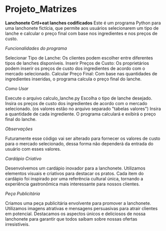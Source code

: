 # Projeto_Matrizes

**Lanchonete Crtl+eat lanches codificados**
Este é um programa Python para uma lanchonete fictícia, que permite aos usuários selecionarem um tipo de lanche e calcular o preço final com base nos ingredientes e nos preços de custo.

_Funcionalidades do programa_

Selecionar Tipo de Lanche: Os clientes podem escolher entre diferentes tipos de lanches disponíveis.
Inserir Preços de Custo: Os proprietários podem inserir os preços de custo dos ingredientes de acordo com o mercado selecionado.
Calcular Preço Final: Com base nas quantidades de ingredientes inseridas, o programa calcula o preço final do lanche.

_Como Usar_

Execute o arquivo calculo_lanche.py
Escolha o tipo de lanche desejado.
Insira os preços de custo dos ingredientes de acordo com o mercado selecionado. (os valores estão no arquivo separado "tabelas valores")
Insira a quantidade de cada ingrediente.
O programa calculará e exibirá o preço final do lanche.

_Observações_

Futuramente esse código vai ser alterado para fornecer os valores de custo para o mercado selecionado, dessa forma não dependerá da entrada do usuário com esses valores. 

_Cardápio Criativo_

Desenvolvemos um cardápio inovador para a lanchonete. Utilizamos elementos visuais e criativos para destacar os pratos.
Cada item do cardápio foi inspirado por uma referência cultural única, tornando a experiência gastronômica mais interessante para nossos clientes.

_Peça Publicitária_

Criamos uma peça publicitária envolvente para promover a lanchonete. Utilizamos imagens atrativas e mensagens persuasivas para atrair clientes em potencial.
Destacamos os aspectos únicos e deliciosos de nossa lanchonete para garantir que todos saibam sobre nossas ofertas irresistíveis.

